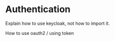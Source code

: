 # Authentication

Explain how to use keycloak, not how to import it.

How to use oauth2 / using token